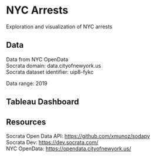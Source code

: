 # NYC Arrests

Exploration and visualization of NYC arrests

## Data

Data from NYC OpenData  
Socrata domain: data.cityofnewyork.us  
Socrata dataset identifier: uip8-fykc  
  
Data range: 2019

## Tableau Dashboard


## Resources

Socrata Open Data API: https://github.com/xmunoz/sodapy  
Socrata Dev: https://dev.socrata.com/  
NYC OpenData: https://opendata.cityofnewyork.us/  

